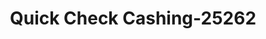 ---
f_zip-code: 97603
f_state-code: OR
title: Quick Check Cashing-25262
f_phone: 541-851-0860
f_city-only: Klamath Falls
f_address: 5647 South 6Th Street Klamath Falls
f_location-unique-id: '25262'
slug: quick-check-cashing-25262
updated-on: '2024-05-30T13:46:58.046Z'
created-on: '2024-05-30T13:36:59.803Z'
published-on: '2024-05-30T13:54:32.469Z'
f_city-state: cms/city/klamath-falls-or.md
f_company: cms/company/quick-check-cashing.md
f_state: cms/state/oregon.md
layout: '[payday-loan].html'
tags: payday-loan
---